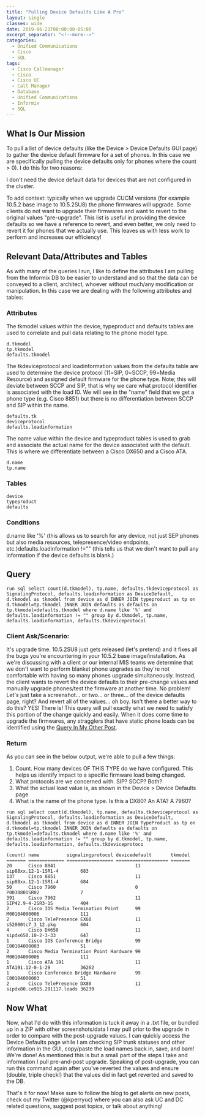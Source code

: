 ```yaml
---
title: "Pulling Device Defaults Like A Pro"
layout: single
classes: wide
date: 2019-06-21T08:00:00-05:00
excerpt_separator: "<!--more-->"
categories:
  - Unified Communications
  - Cisco
  - SQL
tags:
  - Cisco Callmanager
  - Cisco
  - Cisco UC
  - Call Manager
  - Database
  - Unified Communications
  - Informix
  - SQL
---
```


## What Is Our Mission

To pull a list of device defaults (like the Device > Device Defaults GUI page) to gather the device default firmware for a set of phones. In this case we are specifically pulling the device defaults only for phones where the count > 0). I do this for two reasons:

<!--more-->

I don't need the device default data for devices that are not configured in the cluster.

To add context: typically when we upgrade CUCM versions (for example 10.5.2 base image to 10.5.2SU8) the phone firmwares will upgrade. Some clients do not want to upgrade their firmwares and want to revert to the original values "pre-upgrade". This list is useful in providing the device defaults so we have a reference to revert, and even better, we only need to revert it for phones that we actually use. This leaves us with less work to perform and increases our efficiency!

## Relevant Data/Attributes and Tables

As with many of the queries I run, I like to define the attributes I am pulling from the Informix DB to be easier to understand and so that the data can be conveyed to a client, architect, whoever without much/any modification or manipulation. In this case we are dealing with the following attributes and tables:

### Attributes

The tkmodel values within the device, typeproduct and defaults tables are used to correlate and pull data relating to the phone model type.

```text
d.tkmodel
tp.tkmodel
defaults.tkmodel
```

The tkdeviceprotocol and loadinformation values from the defaults table are used to determine the device protocol (11=SIP, 0=SCCP, 99=Media Resource) and assigned default firmware for the phone type. Note; this will deviate between SCCP and SIP, that is why we care what protocol identifier is associated with the load ID. We will see in the "name" field that we get a phone type (e.g. Cisco 8851) but there is no differentiation between SCCP and SIP within the name.

```text
defaults.tk
deviceprotocol
defaults.loadinformation
```

The name value within the device and typeproduct tables is used to grab and associate the actual name for the device associated with the default. This is where we differentiate between a Cisco DX650 and a Cisco ATA.

```text
d.name
tp.name
```

### Tables

```text
device
typeproduct
defaults
```

### Conditions

d.name like '%' (this allows us to search for any device, not just SEP phones but also media resources, telepresence/video endpoints, etc.)defaults.loadinformation !="" (this tells us that we don't want to pull any information if the device defaults is blank.)

## Query

```text
run sql select count(d.tkmodel), tp.name, defaults.tkdeviceprotocol as SignalingProtocol, defaults.loadinformation as DeviceDefault, d.tkmodel as tkmodel from device as d INNER JOIN typeproduct as tp on d.tkmodel=tp.tkmodel INNER JOIN defaults as defaults on tp.tkmodel=defaults.tkmodel where d.name like '%' and defaults.loadinformation != "" group by d.tkmodel, tp.name, defaults.loadinformation, defaults.tkdeviceprotocol
```

### Client Ask/Scenario:
It's upgrade time. 10.5.2SU8 just gets released (let's pretend) and it fixes all the bugs you're encountering in your 10.5.2 base image/installation. As we're discussing with a client or our internal MIS teams we determine that we don't want to perform blanket phone upgrades as they're not comfortable with having so many phones upgrade simultaneously. Instead, the client wants to revert the device defaults to their pre-change values and manually upgrade phones/test the firmware at another time. No problem! Let's just take a screenshot... or two... or three... of the device defaults page, right? And revert all of the values... oh boy. Isn't there a better way to do this? YES! There is! This query will pull exactly what we need to satisfy this portion of the change quickly and easily. When it does come time to upgrade the firmwares, any stragglers that have static phone loads can be identified using the [Query In My Other Post](https://www.nocthoughts.com/2019/06/21/identifying-static-phone-loads.html).

### Return

As you can see in the below output, we're able to pull a few things:

1. Count. How many devices OF THIS TYPE do we have configured. This helps us identify impact to a specific firmware load being changed.
2. What protocols are we concerned with. SIP? SCCP? Both?
3. What the actual load value is, as shown in the Device > Device Defaults page
4. What is the name of the phone type. Is this a DX80? An ATA? A 7960?

```text
run sql select count(d.tkmodel), tp.name, defaults.tkdeviceprotocol as SignalingProtocol, defaults.loadinformation as DeviceDefault, d.tkmodel as tkmodel from device as d INNER JOIN TypeProduct as tp on d.tkmodel=tp.tkmodel INNER JOIN defaults as defaults on tp.tkmodel=defaults.tkmodel where d.name like '%' and defaults.loadinformation != "" group by d.tkmodel, tp.name, defaults.loadinformation, defaults.tkdeviceprotoco

(count) name          signalingprotocol devicedefault       tkmodel
======= ============= ================= =================== =======
20      Cisco 8841                             11               sip88xx.12-1-1SR1-4        683
137     Cisco 8851                             11               sip88xx.12-1-1SR1-4        684
50      Cisco 7960                             0                P0030801SR02               7
391     Cisco 7962                             11               SIP42.9-4-2SR3-1S          404
2       Cisco IOS Media Termination Point      99               M00104000006               111
2       Cisco TelePresence EX60                11               s52000tc7_3_12.pkg         604
4       Cisco DX650                            11               sipdx650.10-2-3-33         647
1       Cisco IOS Conference Bridge            99               C00104000003               51
2       Cisco Media Termination Point Hardware 99               M00104000006               111
1       Cisco ATA 191                          11               ATA191.12-0-1-29           36262
1       Cisco Conference Bridge Hardware       99               C00104000003               51
2       Cisco TelePresence DX80                11               sipdx80.ce915.291117.loads 36239
```

## Now What

Now, what I'd do with this information is tuck it away in a .txt file, or bundled up in a ZIP with other screenshots/data I may pull prior to the upgrade in order to compare with the post-upgrade values. I can quickly access the Device Defaults page while I am checking SIP trunk statuses and other information in the GUI, copy/paste the load names back in, save, and bam! We're done! As mentioned this is but a small part of the steps I take and information I pull pre-and-post upgrade. Speaking of post-upgrade, you can run this command again after you've reverted the values and ensure (double, triple check!) that the values did in fact get reverted and saved to the DB.

That's it for now! Make sure to follow the blog to get alerts on new posts, check out my Twitter (@kperryuc) where you can also ask UC and DC related questions, suggest post topics, or talk about anything!
